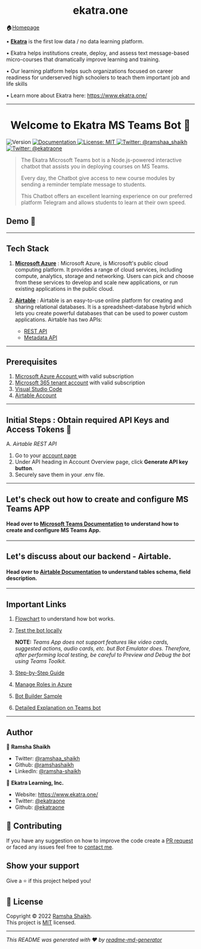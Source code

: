 <h1 align="center">ekatra.one</h1>

🏠[Homepage](https://github.com/vruksheco/ekatraone)


• [**Ekatra**](https://www.ekatra.one/) is the first low data / no data learning platform. 

• Ekatra helps institutions create, deploy, and assess text message-based micro-courses that dramatically improve learning and training. 

• Our learning platform helps such organizations focused on career readiness for underserved high schoolers to teach them important job and life skills

• Learn more about Ekatra here: https://www.ekatra.one/  

---

<h1 align="center">Welcome to Ekatra MS Teams Bot 👋</h1>
<p>
  <img alt="Version" src="https://img.shields.io/badge/version-1.0.0-blue.svg?cacheSeconds=2592000" />
  <a href="https://github.com/ekatraone/Ekatra-MS-Teams-ChatBot" target="_blank">
    <img alt="Documentation" src="https://img.shields.io/badge/documentation-yes-brightgreen.svg" />
  </a>
  <a href="https://github.com/ekatraone/Ekatra-MS-Teams-ChatBot/blob/main/LICENSE" target="_blank">
    <img alt="License: MIT" src="https://img.shields.io/badge/License-MIT-yellow.svg" />
  </a>
  <a href="https://twitter.com/ramshaa_shaikh" target="_blank">
    <img alt="Twitter: @ramshaa_shaikh" src="https://img.shields.io/twitter/follow/ramshaa_shaikh.svg?style=social" />
  </a>
    <a href="https://twitter.com/ekatraone" target="_blank">
    <img alt="Twitter: @ekatraone" src="https://img.shields.io/twitter/follow/ekatraone.svg?style=social" />
  </a>
</p>

> The Ekatra Microsoft Teams bot is a Node.js-powered interactive chatbot that assists you in deploying courses on MS Teams.
>
> Every day, the Chatbot give access to new course modules by sending a reminder template message to students.
>
> This Chatbot offers an excellent learning experience on our preferred platform Telegram and allows students to learn at their own speed.

## Demo 🎥


----

## Tech Stack

1. [**Microsoft Azure**](https://azure.microsoft.com/en-us/get-started/azure-portal/) : Microsoft Azure,  is Microsoft's public cloud computing platform. It provides a range of cloud services, including compute, analytics, storage and networking. Users can pick and choose from these services to develop and scale new applications, or run existing applications in the public cloud.

2. [**Airtable**](https://support.airtable.com/hc/en-us) :  Airtable is an easy-to-use online platform for creating and sharing relational databases.
It is a spreadsheet-database hybrid which lets you create powerful databases that can be used to power custom applications.
Airtable has two APIs:
    * [REST API](https://support.airtable.com/hc/en-us/sections/360009623014-API)
    * [Metadata API](https://airtable.com/api/meta)
    
----
## Prerequisites
1. [Microsoft Azure Account ](https://azure.microsoft.com/en-us/get-started/azure-portal/) with valid subscription
2. [Microsoft 365 tenant account](https://developer.microsoft.com/en-us/microsoft-365/dev-program) with valid subscription
3. [Visual Studio Code](https://code.visualstudio.com/)
3. [Airtable Account](https://airtable.com/signup)

---
## Initial Steps : Obtain required API Keys and Access Tokens  🔑

A. *Airtable REST API* 

1. Go to your [account page](https://airtable.com/account)
2. Under API heading in Account Overview page, click **Generate API key button**.
3. Securely save them in your .env file.
---
## Let's check out how to create and configure MS Teams APP
#### Head over to [Microsoft Teams Documentation](./docs/MS%20Teams.md) to understand how to create and configure MS Teams App.

---
## Let's discuss about our backend - Airtable.
#### Head over to [Airtable Documentation](./docs/Airtable.md) to understand tables schema, field description.
---
## Important Links

1. [Flowchart](./docs/Output/Flow.jpg) to understand how bot works.
2. [Test the bot locally](https://docs.microsoft.com/en-us/azure/bot-service/bot-service-debug-emulator?view=azure-bot-service-4.0&tabs=javascript)

    **NOTE:** *Teams App does not support features like video cards, suggested actions, audio cards, etc. but Bot Emulator does. Therefore, after performing local testing, be careful to Preview and Debug the bot using Teams Toolkit.*

2. [Step-by-Step Guide](https://docs.microsoft.com/en-us/microsoftteams/platform/sbs-gs-javascript?tabs=vscode%2Cvsc%2Cviscode)

3. [Manage Roles in Azure](https://docs.microsoft.com/en-us/azure/role-based-access-control/role-assignments-portal?tabs=current)

4. [Bot Builder Sample](https://github.com/microsoft/BotBuilder-Samples)

5. [Detailed Explanation on Teams bot](https://docs.microsoft.com/en-us/microsoftteams/platform/bots/what-are-bots)
---
## Author

👤 **Ramsha Shaikh**

* Twitter: [@ramshaa_shaikh](https://twitter.com/ramshaa_shaikh)
* Github: [@ramshashaikh](https://github.com/ramshashaikh)
* LinkedIn: [@ramsha-shaikh](https://www.linkedin.com/in/ramsha-shaikh/)

🏢 **Ekatra Learning, Inc.**
* Website: https://www.ekatra.one/
* Twitter: [@ekatraone](https://twitter.com/ekatraone)
* Github: [@ekatraone](https://github.com/ekatraone)

## 🤝 Contributing

If you have any suggestion on how to improve the code create a [PR request](https://github.com/ekatraone/Ekatra-MS-Teams-ChatBot/pulls) or faced any issues feel free to [contact me](https://github.com/ekatraone/Ekatra-MS-Teams-ChatBot/issues).

## Show your support

Give a ⭐️ if this project helped you!

## 📝 License

Copyright © 2022 [Ramsha Shaikh](https://github.com/ramshashaikh).<br />
This project is [MIT](https://github.com/ekatraone/Ekatra-MS-Teams-ChatBot/blob/main/LICENSE) licensed.

***
_This README was generated with ❤️ by [readme-md-generator](https://github.com/kefranabg/readme-md-generator)_